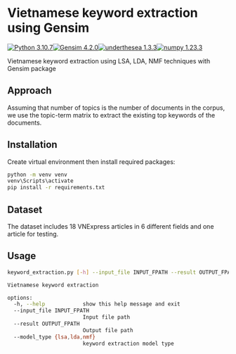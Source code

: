 # Vietnamese keyword extraction using Gensim

[![Python 3.10.7](https://img.shields.io/badge/python-3.10.7-blue)](https://www.python.org/downloads/release/python-3107/)[![Gensim 4.2.0](https://img.shields.io/badge/Gensim-4.2.0-purple)](https://pypi.org/project/gensim/)[![underthesea 1.3.3](https://img.shields.io/badge/underthesea-1.3.3-blue)](https://pypi.org/project/underthesea/)[![numpy 1.23.3](https://img.shields.io/badge/numpy-1.23.3-blue)](https://pypi.org/project/numpy/)

Vietnamese keyword extraction using LSA, LDA, NMF techniques with Gensim package

## Approach
Assuming that number of topics is the number of documents in the corpus, we use the topic-term matrix to extract the existing top keywords of the documents.  

## Installation
Create virtual environment then install required packages:
```bash
python -m venv venv
venv\Scripts\activate
pip install -r requirements.txt
```

## Dataset
The dataset includes 18 VNExpress articles in 6 different fields and one article for testing.

## Usage
```bash
keyword_extraction.py [-h] --input_file INPUT_FPATH --result OUTPUT_FPATH [--model_type {lsa,lda,nmf}]

Vietnamese keyword extraction

options:
  -h, --help            show this help message and exit
  --input_file INPUT_FPATH
                        Input file path
  --result OUTPUT_FPATH
                        Output file path
  --model_type {lsa,lda,nmf}
                        keyword extraction model type
```